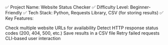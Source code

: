 ✅ Project Name: Website Status Checker
✅ Difficulty Level: Beginner-Friendly
✅ Tech Stack: Python, Requests Library, CSV (for storing results)
✅ Key Features:

Check multiple website URLs for availability
Detect HTTP response status codes (200, 404, 500, etc.)
Save results in a CSV file
Retry failed requests
CLI-based user interaction